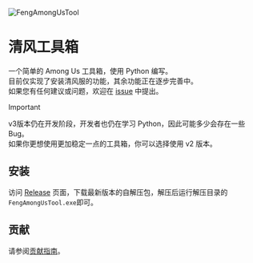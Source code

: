 ![FengAmongUsTool](https://socialify.git.ci/QingFengTechnology/FengAmongUsTool/image?custom_language=Python&description=1&font=KoHo&language=1&name=1&owner=1&pattern=Solid&theme=Auto)

# 清风工具箱

一个简单的 Among Us 工具箱，使用 Python 编写。\
目前仅实现了安装清风服的功能，其余功能正在逐步完善中。\
如果您有任何建议或问题，欢迎在 [issue](https://github.com/QingFengTechnology/FengAmongUsTool/issues) 中提出。

> [!Important]
> v3版本仍在开发阶段，开发者也仍在学习 Python，因此可能多少会存在一些Bug。\
> 如果你更想使用更加稳定一点的工具箱，你可以选择使用 v2 版本。

## 安装

访问 [Release](https://github.com/QingFengTechnology/FengAmongUsTool/releases) 页面，下载最新版本的自解压包，解压后运行解压目录的`FengAmongUsTool.exe`即可。 

## 贡献

请参阅[贡献指南](CONTRIBUTING.md)。
